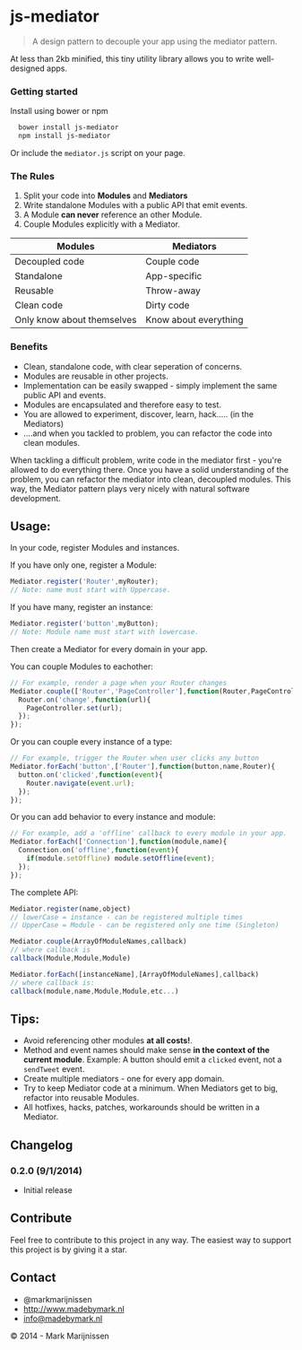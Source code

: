 js-mediator
===============

> A design pattern to decouple your app using the mediator pattern.

At less than 2kb minified, this tiny utility library allows you to write well-designed apps.

### Getting started

Install using bower or npm

```bash
  bower install js-mediator
  npm install js-mediator
```

Or include the `mediator.js` script on your page.

### The Rules

1. Split your code into **Modules** and **Mediators**
1. Write standalone Modules with a public API that emit events. 
2. A Module **can never** reference an other Module.
2. Couple Modules explicitly with a Mediator.

| Modules | Mediators|
|---------|----------|
| Decoupled code | Couple code |
| Standalone | App-specific|
| Reusable | Throw-away|
| Clean code | Dirty code |
| Only know about themselves | Know about everything |

### Benefits

* Clean, standalone code, with clear seperation of concerns.
* Modules are reusable in other projects.
* Implementation can be easily swapped - simply implement the same public API and events.
* Modules are encapsulated and therefore easy to test.
* You are allowed to experiment, discover, learn, hack..... (in the Mediators)
* ....and when you tackled to problem, you can refactor the code into clean modules.

When tackling a difficult problem, write code in the mediator first - you're allowed to do everything there. Once you have a solid understanding of the problem, you can refactor the mediator into clean, decoupled modules. This way, the Mediator pattern plays very nicely with natural software development.

## Usage:

In your code, register Modules and instances.

If you have only one, register a Module:
```javascript
Mediator.register('Router',myRouter);
// Note: name must start with Uppercase.
```

If you have many, register an instance:
```javascript
Mediator.register('button',myButton);
// Note: Module name must start with lowercase.
```

Then create a Mediator for every domain in your app.

You can couple Modules to eachother:
```javascript
// For example, render a page when your Router changes
Mediator.couple(['Router','PageController'],function(Router,PageController){
  Router.on('change',function(url){
    PageController.set(url);
  });
});
```

Or you can couple every instance of a type:
```javascript
// For example, trigger the Router when user clicks any button
Mediator.forEach('button',['Router'],function(button,name,Router){
  button.on('clicked',function(event){
    Router.navigate(event.url);
  });
});
```

Or you can add behavior to every instance and module:
```javascript
// For example, add a 'offline' callback to every module in your app.
Mediator.forEach(['Connection'],function(module,name){
  Connection.on('offline',function(event){
    if(module.setOffline) module.setOffline(event);
  });
});
```

The complete API:
```javascript
Mediator.register(name,object)
// lowerCase = instance - can be registered multiple times
// UpperCase = Module - can be registered only one time (Singleton)

Mediator.couple(ArrayOfModuleNames,callback)
// where callback is
callback(Module,Module,Module)

Mediator.forEach([instanceName],[ArrayOfModuleNames],callback)
// where callback is:
callback(module,name,Module,Module,etc...)
```

## Tips:

* Avoid referencing other modules **at all costs!**. 
* Method and event names should make sense **in the context of the current module**. Example: A button should emit a `clicked` event, not a `sendTweet` event.
* Create multiple mediators - one for every app domain.
* Try to keep Mediator code at a minimum. When Mediators get to big, refactor into reusable Modules.
* All hotfixes, hacks, patches, workarounds should be written in a Mediator.


## Changelog

### 0.2.0 (9/1/2014)

* Initial release

## Contribute

Feel free to contribute to this project in any way. The easiest way to support this project is by giving it a star.

## Contact
-   @markmarijnissen
-   http://www.madebymark.nl
-   info@madebymark.nl

© 2014 - Mark Marijnissen
